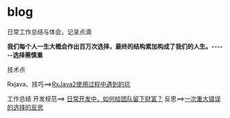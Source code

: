 # blog
日常工作总结与体会，记录点滴

**我们每个人一生大概会作出百万次选择，最终的结构累加构成了我们的人生。------选择需慎重**


技术点

Rxjava、技巧==>[RxJava2使用过程中遇到的坑](https://github.com/qqiabc521/blog/issues/3)



工作总结
开发规范==> [日常开发中，如何给团队留下财富？](https://github.com/qqiabc521/blog/issues/1)
反思==>[一次重大错误的选择的反思](https://github.com/qqiabc521/blog/issues/2)


